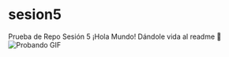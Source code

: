 # sesion5
Prueba de Repo Sesión  5
¡Hola Mundo! Dándole vida al readme 💪
![Probando GIF](https://media3.giphy.com/media/v1.Y2lkPTc5MGI3NjExem95M3RxdTFiNHFrMnpoaXljZ2M2Ymc1cDBubjFzNmpkZWV2bTdrdiZlcD12MV9pbnRlcm5hbF9naWZfYnlfaWQmY3Q9Zw/bJ4TVNYNUympPgcpem/giphy.gif)